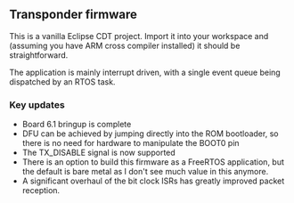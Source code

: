 ## Transponder firmware

This is a vanilla Eclipse CDT project. Import it into your workspace and (assuming you have ARM cross compiler installed) it should be straightforward.

The application is mainly interrupt driven, with a single event queue being dispatched by an RTOS task. 

### Key updates

 - Board 6.1 bringup is complete
 - DFU can be achieved by jumping directly into the ROM bootloader, so there is no need for hardware to manipulate the BOOT0 pin
 - The TX_DISABLE signal is now supported
 - There is an option to build this firmware as a FreeRTOS application, but the default is bare metal as I don't see much value in this anymore.
 - A significant overhaul of the bit clock ISRs has greatly improved packet reception.
 
